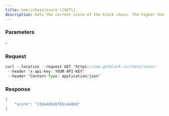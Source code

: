 ```yaml
---
title: xem:/chain/score \[GET\]
description: Gets the current score of the block chain. The higher the score, thebetter the chain. During synchronization, nodes try to get the bestblock chain in the network.
---
```


### Parameters


\-

### Request

``` java
curl --location --request GET 'https://xem.getblock.io/chain/score' 
 --header 'x-api-key: YOUR-API-KEY' 
 --header 'Content-Type: application/json'
```

###  Response

``` java
{
    "score": "13da4dda5fb5c4e8bd"
}
```

